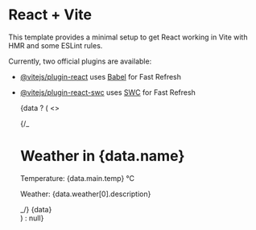 # React + Vite

This template provides a minimal setup to get React working in Vite with HMR and some ESLint rules.

Currently, two official plugins are available:

- [@vitejs/plugin-react](https://github.com/vitejs/vite-plugin-react/blob/main/packages/plugin-react/README.md) uses [Babel](https://babeljs.io/) for Fast Refresh
- [@vitejs/plugin-react-swc](https://github.com/vitejs/vite-plugin-react-swc) uses [SWC](https://swc.rs/) for Fast Refresh

  {data ? (
  <>
  <div>
  {/_ <h1>Weather in {data.name}</h1>
  <p>Temperature: {data.main.temp} °C </p>
  <p>Weather: {data.weather[0].description} </p> _/}
  {data}
  </div>
  </>
  ) : null}
